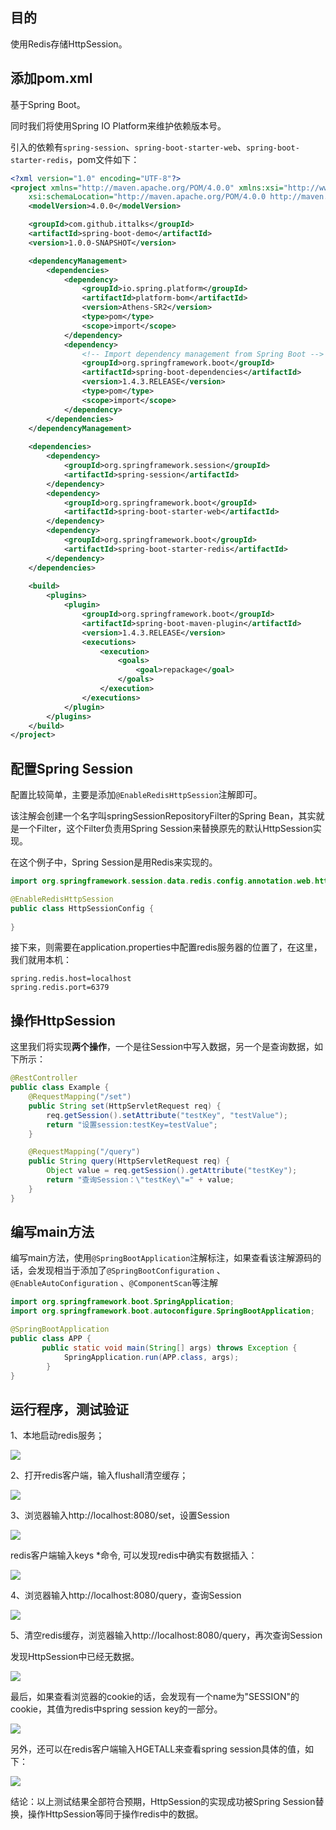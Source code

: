 ## 目的

使用Redis存储HttpSession。

## 添加pom.xml

基于Spring Boot。

同时我们将使用Spring IO Platform来维护依赖版本号。

引入的依赖有`spring-session`、`spring-boot-starter-web`、`spring-boot-starter-redis`，pom文件如下：

```xml
<?xml version="1.0" encoding="UTF-8"?>
<project xmlns="http://maven.apache.org/POM/4.0.0" xmlns:xsi="http://www.w3.org/2001/XMLSchema-instance"
    xsi:schemaLocation="http://maven.apache.org/POM/4.0.0 http://maven.apache.org/xsd/maven-4.0.0.xsd">
    <modelVersion>4.0.0</modelVersion>

    <groupId>com.github.ittalks</groupId>
    <artifactId>spring-boot-demo</artifactId>
    <version>1.0.0-SNAPSHOT</version>

    <dependencyManagement>
        <dependencies>
            <dependency>
                <groupId>io.spring.platform</groupId>
                <artifactId>platform-bom</artifactId>
                <version>Athens-SR2</version>
                <type>pom</type>
                <scope>import</scope>
            </dependency>
            <dependency>
                <!-- Import dependency management from Spring Boot -->
                <groupId>org.springframework.boot</groupId>
                <artifactId>spring-boot-dependencies</artifactId>
                <version>1.4.3.RELEASE</version>
                <type>pom</type>
                <scope>import</scope>
            </dependency>
        </dependencies>    
    </dependencyManagement>
    
    <dependencies>
        <dependency>
            <groupId>org.springframework.session</groupId>
            <artifactId>spring-session</artifactId>
        </dependency>
        <dependency>
            <groupId>org.springframework.boot</groupId>
            <artifactId>spring-boot-starter-web</artifactId>
        </dependency>
        <dependency>
            <groupId>org.springframework.boot</groupId>
            <artifactId>spring-boot-starter-redis</artifactId>
        </dependency>
    </dependencies>
    
    <build>
        <plugins>
            <plugin>
                <groupId>org.springframework.boot</groupId>
                <artifactId>spring-boot-maven-plugin</artifactId>
                <version>1.4.3.RELEASE</version>
                <executions>
                    <execution>
                        <goals>
                            <goal>repackage</goal>
                        </goals>
                    </execution>
                </executions>
            </plugin>
        </plugins>
    </build>
</project>
```

## 配置Spring Session

配置比较简单，主要是添加`@EnableRedisHttpSession`注解即可。

该注解会创建一个名字叫springSessionRepositoryFilter的Spring Bean，其实就是一个Filter，这个Filter负责用Spring Session来替换原先的默认HttpSession实现。

在这个例子中，Spring Session是用Redis来实现的。

```java
import org.springframework.session.data.redis.config.annotation.web.http.EnableRedisHttpSession;

@EnableRedisHttpSession
public class HttpSessionConfig {
    
}
```

接下来，则需要在application.properties中配置redis服务器的位置了，在这里，我们就用本机：

```text
spring.redis.host=localhost  
spring.redis.port=6379 
```

## 操作HttpSession
这里我们将实现**两个操作**，一个是往Session中写入数据，另一个是查询数据，如下所示：

```java
@RestController
public class Example {
    @RequestMapping("/set")
    public String set(HttpServletRequest req) {
        req.getSession().setAttribute("testKey", "testValue");
        return "设置session:testKey=testValue";
    }

    @RequestMapping("/query")
    public String query(HttpServletRequest req) {
        Object value = req.getSession().getAttribute("testKey");
        return "查询Session：\"testKey\"=" + value;
    }
}
```

## 编写main方法
编写main方法，使用`@SpringBootApplication`注解标注，如果查看该注解源码的话，会发现相当于添加了`@SpringBootConfiguration` 、`@EnableAutoConfiguration` 、`@ComponentScan`等注解

```java
import org.springframework.boot.SpringApplication;
import org.springframework.boot.autoconfigure.SpringBootApplication;

@SpringBootApplication
public class APP {
       public static void main(String[] args) throws Exception {
            SpringApplication.run(APP.class, args);
        }
}
```

## 运行程序，测试验证
1、本地启动redis服务；

![](images/redis_cli.png)

2、打开redis客户端，输入flushall清空缓存；

![](images/redis_cli_flushall.png)

3、浏览器输入http://localhost:8080/set，设置Session

![](images/browser_set.png)

redis客户端输入keys *命令, 可以发现redis中确实有数据插入：

![](images/redis_cli_keys.png)

4、浏览器输入http://localhost:8080/query，查询Session

![](images/browser_query.png)

5、清空redis缓存，浏览器输入http://localhost:8080/query，再次查询Session

发现HttpSession中已经无数据。

![](images/browser_query_rs.png)

最后，如果查看浏览器的cookie的话，会发现有一个name为"SESSION"的cookie，其值为redis中spring session key的一部分。

![](images/SESSION.png)

另外，还可以在redis客户端输入HGETALL来查看spring session具体的值，如下：

![](images/SESSION_HGETALL.png)

结论：以上测试结果全部符合预期，HttpSession的实现成功被Spring Session替换，操作HttpSession等同于操作redis中的数据。
